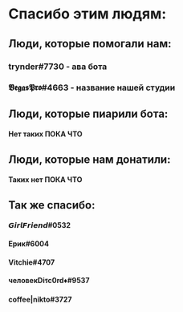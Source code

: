 # Спасибо этим людям:

## Люди, которые помогали нам:

### trynder#7730 - ава бота

### 𝖁𝖊𝖌𝖆𝖘𝕻𝖗𝖔#4663 - название нашей студии


## Люди, которые пиарили бота:

#### Нет таких ПОКА ЧТО

## Люди, которые нам донатили:

#### Таких нет ПОКА ЧТО


## Так же спасибо:

#### 𝙂𝙞𝙧𝙡𝙁𝙧𝙞𝙚𝙣𝙙#0532

#### Ерик#6004

#### Vitchie#4707

#### человекDiรc0rd♦#9537

#### coffee|nikto#3727
